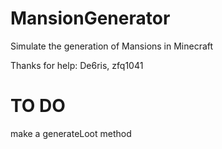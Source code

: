 # MansionGenerator
Simulate the generation of Mansions in Minecraft

Thanks for help: De6ris, zfq1041

# TO DO
make a generateLoot method
